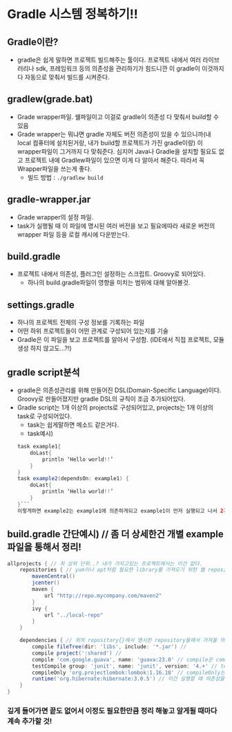# Gradle 시스템 정복하기!!

## Gradle이란?
* gradle은 쉽게 말하면 프로젝트 빌드해주는 툴이다. 프로젝트 내에서 여러 라이브러리나 sdk, 프레임워크 등의 의존성을 관리하기가 힘드니깐 이 gradle이 이것까지 다 자동으로 맞춰서 빌드를 시켜준다.

## gradlew(grade.bat)
* Grade wrapper파일. 쉘파일이고 이걸로 gradle이 의존성 다 맞춰서 build할 수 있음
* Grade wrapper는 뭐냐면 gradle 자체도 버전 의존성이 있을 수 있으니까(내 local 컴퓨터에 설치된거랑, 내가 build할 프로젝트가 가진 gradle이랑) 이 wrapper파일이 그거까지 다 맞춰준다.
       심지어 Java나 Gradle을 설치할 필요도 없고 프로젝트 내에 Gradlew파일이 있으면 이게 다 알아서 해준다. 따라서 꼭 Wrapper파일을 쓰는게 좋다.
    * 빌드 방법 : ```./gradlew build```

## gradle-wrapper.jar
* Grade wrapper의 설정 파일.
* task가 실행될 때 이 파일에 명시된 여러 버전을 보고 필요에따라 새로운 버전의 wrapper 파일 등을 로컬 캐시에 다운받는다.

## build.gradle
* 프로젝트 내에서 의존성, 플러그인 설정하는 스크립트. Groovy로 되어있다.
    * 하나의 build.gradle파일이 영향을 미치는 범위에 대해 알아볼것.

## settings.gradle
* 하나의 프로젝트 전체의 구성 정보를 기록하는 파일
* 어떤 하위 프로젝트들이 어떤 관계로 구성되어 있는지를 기술
* Gradle은 이 파일을 보고 프로젝트를 알아서 구성함. (IDE에서 직접 프로젝트, 모듈 생성 하지 않고도…?!)

## gradle script분석
* gradle은 의존성관리를 위해 만들어진 DSL(Domain-Specific Language)이다. Groovy로 만들어졌지만 gradle DSL의 규칙이 조금 추가되어있다.
* Gradle script는 1개 이상의 projects로 구성되어있고, projects는 1개 이상의 task로 구성되어있다.
    * task는 쉽게말하면 메소드 같은거다.
    * task예시) 
    ```groovy
    task example1{
        doLast{
            println ‘Hello world!!’
        } 
    }
    task example2(dependsOn: example1) {
        doLast{
            println ‘Hello world!!’
        }
    }``` 
    이렇게하면 example2는 example1에 의존하게되고 example1이 먼저 실행되고 나서 2가 실행된다.

## build.gradle 간단예시) // 좀 더 상세한건 개별 example 파일을 통해서 정리!
```groovy
allprojects { // 최 상위 단위..? 내가 가지고있는 프로젝트에서는 이건 없다.
    repositories { // yum이나 apt처럼 필요한 library를 가져오기 위한 웹 repository // maven, jcenter, ivy모두 repository 이름이다.
        mavenCentral()
        jcenter()
        maven {
            url "http://repo.mycompany.com/maven2"
        }
        ivy {
            url "../local-repo"
        }
    }

    dependencies { // 위의 repository{}에서 명시한 repository들에서 가져올 의존성들을 여기 적음. Compile, runtime 등의 가져올 시점과 함께 적음
        compile fileTree(dir: 'libs', include: '*.jar') // 
        compile project(':shared') // 
        compile 'com.google.guava', name: 'guava:23.0' // compile은 compile타임에 명시한 의존성을 받아온다는거다
        testCompile group: 'junit', name: 'junit', version: '4.+' // testCompile은 테스트시에만 명시한 의존성을 받아온다는거다. version지정을 저렇게 ‘4.+’로 해서 항상 4점대의 최신버전을 사용하게 할 수 있다.
        compileOnly 'org.projectlombok:lombok:1.16.18' // compileOnly는 말그대로 compile할때만 명시한 의존성을 쓰고 artifact를 만들때(.jar, .war)는 포함하지 않는다는거다. —> 롬복을 컴파일때만 쓴다는건 이거 포함해서 컴파일 해놓으면 그 뒤에 링크,로드(..?)할때 필요없다는건가..?, 그리고 artifact에대한 정확한 정의 확립하기
        runtime('org.hibernate:hibernate:3.0.5') // 이건 실행할 때 의존성을 받아온다는거다 (‘기본적으로 컴파일을 모두 포함’이라고 블로그에 돼있는데 이게 뭔뜻일까..?) —> 컴파일을 ‘포함’한다는건 각 빌드 타임마다 각각 이 의존성을 쓴다는건가..? 
    }
}
```
### 깊게 들어가면 끝도 없어서 이정도 필요한만큼 정리 해놓고 알게될 때마다 계속 추가할 것!
